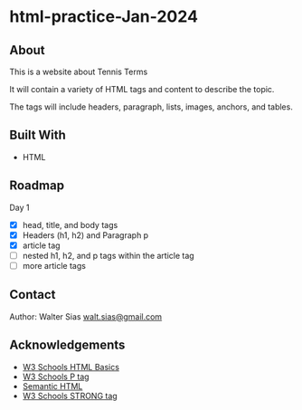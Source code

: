 # html-practice-Jan-2024

## About

This is a website about Tennis Terms

It will contain a variety of HTML tags and content to describe the topic.

The tags will include headers, paragraph, lists, images, anchors, and tables.

## Built With

* HTML

## Roadmap

Day 1

- [x] head, title, and body tags
- [x] Headers (h1, h2) and Paragraph p
- [x] article tag
- [ ] nested h1, h2, and p tags within the article tag
- [ ] more article tags

## Contact

Author: Walter Sias walt.sias@gmail.com

## Acknowledgements

* [W3 Schools HTML Basics](https://www.w3schools.com/html/html_basic.asp)
* [W3 Schools P tag](https://www.w3schools.com/tags/tag_p.asp)
* [Semantic HTML](https://www.semrush.com/blog/semantic-html5-guide/)
* [W3 Schools STRONG tag](https://www.w3schools.com/tags/tag_strong.asp)
